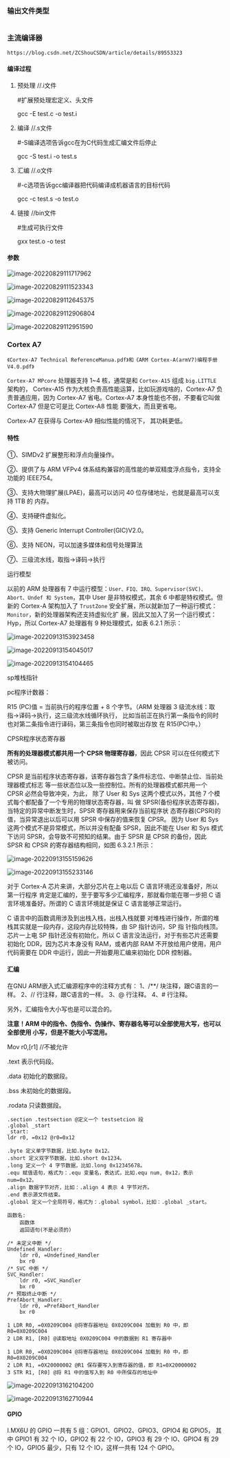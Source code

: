 ### 输出文件类型

```

```



### 主流编译器

```
https://blog.csdn.net/ZCShouCSDN/article/details/89553323
```

#### 编译过程

1. 预处理		//.i文件

   #扩展预处理宏定义、头文件

   gcc -E test.c -o test.i

2. 编译            //.s文件

   #-S编译选项告诉gcc在为C代码生成汇编文件后停止

   gcc -S test.i -o test.s

3. 汇编           //.o文件

   #-c选项告诉gcc编译器把代码编译成机器语言的目标代码

   gcc -c test.s -o test.o

4. 链接           //bin文件

   #生成可执行文件

   gxx test.o -o test

#### 参数

![image-20220829111717962](../typora-user-images/image-20220829111717962.png)

![image-20220829111523343](../typora-user-images/image-20220829111523343.png)

![image-20220829112645375](../typora-user-images/image-20220829112645375.png)

![image-20220829112906804](../typora-user-images/image-20220829112906804.png)

![image-20220829112951590](../typora-user-images/image-20220829112951590.png)

### Cortex A7 

```
《Cortex-A7 Technical ReferenceManua.pdf》和《ARM Cortex-A(armV7)编程手册 V4.0.pdf》
```

`Cortex-A7 MPcore` 处理器支持 1~4 核，通常是和 `Cortex-A15` 组成 `big.LITTLE` 架构的， Cortex-A15 作为大核负责高性能运算，比如玩游戏啥的，Cortex-A7 负责普通应用，因为 Cortex-A7 省电。Cortex-A7 本身性能也不弱，不要看它叫做 Cortex-A7 但是它可是比 Cortex-A8 性能 要强大，而且更省电。

Cortex-A7 在获得与 Cortex-A9 相似性能的情况下， 其功耗更低。

#### 特性

①、SIMDv2 扩展整形和浮点向量操作。

②、提供了与 ARM VFPv4 体系结构兼容的高性能的单双精度浮点指令，支持全功能的 IEEE754。 

③、支持大物理扩展(LPAE)，最高可以访问 40 位存储地址，也就是最高可以支持 1TB 的 内存。 

④、支持硬件虚拟化。 

⑤、支持 Generic Interrupt Controller(GIC)V2.0。 

⑥、支持 NEON，可以加速多媒体和信号处理算法

⑦、三级流水线，取指->译码->执行

运行模型

以前的 ARM 处理器有 7 中运行模型：`User、FIQ、IRQ、Supervisor(SVC)、Abort、Undef 和 System`，其中 User 是非特权模式，其余 6 中都是特权模式。但新的 Cortex-A 架构加入了 `TrustZone` 安全扩展，所以就新加了一种运行模式：`Monitor`，新的处理器架构还支持虚拟化扩 展，因此又加入了另一个运行模式：Hyp，所以 Cortex-A7 处理器有 9 种处理模式，如表 6.2.1 所示：

![image-20220913153923458](../typora-user-images/image-20220913153923458.png)

![image-20220913154045017](../typora-user-images/image-20220913154045017.png)

![image-20220913154104465](../typora-user-images/image-20220913154104465.png)

sp堆栈指针



pc程序计数器：

R15 (PC)值 = 当前执行的程序位置 + 8 个字节。（ARM 处理器 3 级流水线：取指->译码->执行，这三级流水线循环执行， 比如当前正在执行第一条指令的同时也对第二条指令进行译码，第三条指令也同时被取出存放 在 R15(PC)中。）



CPSR程序状态寄存器

**所有的处理器模式都共用一个 CPSR 物理寄存器**，因此 CPSR 可以在任何模式下被访问。

CPSR 是当前程序状态寄存器，该寄存器包含了条件标志位、中断禁止位、当前处理器模式标志 等一些状态位以及一些控制位。所有的处理器模式都共用一个 CPSR 必然会导致冲突，为此， 除了 User 和 Sys 这两个模式以外，其他 7 个模式每个都配备了一个专用的物理状态寄存器，叫 做 SPSR(备份程序状态寄存器)，当特定的异常中断发生时，SPSR 寄存器用来保存当前程序状 态寄存器(CPSR)的值，当异常退出以后可以用 SPSR 中保存的值来恢复 CPSR。 因为 User 和 Sys 这两个模式不是异常模式，所以并没有配备 SPSR，因此不能在 User 和 Sys 模式下访问 SPSR，会导致不可预知的结果。由于 SPSR 是 CPSR 的备份，因此 SPSR 和 CPSR 的寄存器结构相同，如图 6.3.2.1 所示：

![image-20220913155159626](../typora-user-images/image-20220913155159626.png)

![image-20220913155233146](../typora-user-images/image-20220913155233146.png)

对于 Cortex-A 芯片来讲，大部分芯片在上电以后 C 语言环境还没准备好，所以第一行程序 肯定是汇编的，至于要写多少汇编程序，那就看你能在哪一步把 C 语言环境准备好。所谓的 C 语言环境就是保证 C 语言能够正常运行。

C 语言中的函数调用涉及到出栈入栈，出栈入栈就要 对堆栈进行操作，所谓的堆栈其实就是一段内存，这段内存比较特殊，由 SP 指针访问，SP 指 针指向栈顶。芯片一上电 SP 指针还没有初始化，所以 C 语言没法运行，对于有些芯片还需要 初始化 DDR，因为芯片本身没有 RAM，或者内部 RAM 不开放给用户使用，用户代码需要在 DDR 中运行，因此一开始要用汇编来初始化 DDR 控制器。

#### 汇编

在GNU ARM嵌入式汇编源程序中的注释方式有：
1、/**/ 块注释，跟C语言的一样。
2、// 行注释，跟C语言的一样。
3、@ 行注释。
4、# 行注释。

另外，汇编指令大小写也是可以混合的。

**注意！ARM 中的指令、伪指令、伪操作、寄存器名等可以全部使用大写，也可以全部使用 小写，但是不能大小写混用。**

Mov r0,[r1]	//不被允许



.text 表示代码段。

.data 初始化的数据段。 

.bss 未初始化的数据段。 

.rodata 只读数据段。

```
.section .testsection @定义一个 testsetcion 段
.global _start 
_start:
ldr r0, =0x12 @r0=0x12

.byte 定义单字节数据，比如.byte 0x12。
.short 定义双字节数据，比如.short 0x1234。
.long 定义一个 4 字节数据，比如.long 0x12345678。
.equ 赋值语句，格式为：.equ 变量名，表达式，比如.equ num, 0x12，表示 num=0x12。
.align 数据字节对齐，比如：.align 4 表示 4 字节对齐。
.end 表示源文件结束。
.global 定义一个全局符号，格式为：.global symbol，比如：.global _start。
```

```
函数名:
	函数体
	返回语句(不是必须的)

/* 未定义中断 */
Undefined_Handler:
	ldr r0, =Undefined_Handler
	bx r0
/* SVC 中断 */
SVC_Handler:
	ldr r0, =SVC_Handler
	bx r0
/* 预取终止中断 */
PrefAbort_Handler:
	ldr r0, =PrefAbort_Handler 
	bx r0

```

```
1 LDR R0, =0X0209C004 @将寄存器地址 0X0209C004 加载到 R0 中，即 R0=0X0209C004
2 LDR R1, [R0] @读取地址 0X0209C004 中的数据到 R1 寄存器中

1 LDR R0, =0X0209C004 @将寄存器地址 0X0209C004 加载到 R0 中，即 R0=0X0209C004
2 LDR R1, =0X20000002 @R1 保存要写入到寄存器的值，即 R1=0X20000002
3 STR R1, [R0] @将 R1 中的值写入到 R0 中所保存的地址中
```

![image-20220913162104200](../typora-user-images/image-20220913162104200.png)

![image-20220913162710944](../typora-user-images/image-20220913162710944.png)

#### GPIO

I.MX6U 的 GPIO 一共有 5 组：GPIO1、GPIO2、GPIO3、GPIO4 和 GPIO5， 其中 GPIO1 有 32 个 IO，GPIO2 有 22 个 IO，GPIO3 有 29 个 IO、GPIO4 有 29 个 IO，GPIO5 最少，只有 12 个 IO，这样一共有 124 个 GPIO。
